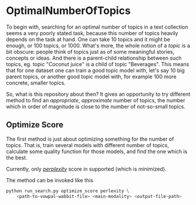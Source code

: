 # OptimalNumberOfTopics

To begin with, searching for an optimal number of topics in a text collection seems a very poorly stated task, because this number of topics heavily depends on the task at hand.
One can take $10$ topics and it might be enough, or $100$ topics, or $1000$.
What's more, the whole notion of a *topic* is a bit obscure: people think of topics just as of some meaningful stories, concepts or ideas.
And there is a parent-child relationship between such topics, eg. topic "Coconut juice" is a child of topic "Beverages".
This means that for one dataset one can train a good topic model with, let's say $10$ big parent topics, or another good topic model with, for example $100$ more concrete, smaller topics.

So, what is this repository about then?
It gives an opportunity to try different method to find an *appropriate*, *approximate* number of topics, the number which in order of magnitude is close to the number of not-so-small topics.


## Optimize Score

The first method is just about optimizing something for the number of topics.
That is, train several models with different number of topics, calculate some quality function for those models, and find the one which is the best.

Currently, only [*perplexity*](https://en.wikipedia.org/wiki/Perplexity) score in supported (which is minimized).

The method can be invoked like this
```bash
python run_search.py optimize_score perlexity \
    <path-to-vowpal-wabbit-file> <main-modality> <output-file-path>
```
